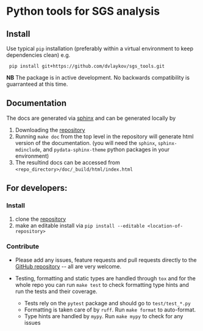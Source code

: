# Python tools for SGS analysis

## Install

  Use typical `pip` installation (preferably within a virtual environment to keep dependencies clean) e.g.

  ``` pip install git+https://github.com/dvlaykov/sgs_tools.git```

**NB** The package is in active development. No backwards compatibility is guarranteed at this time.

## Documentation
The docs are generated via [sphinx](https://www.sphinx-doc.org/en/master/) and can be generated locally by
1. Downloading the [repository](https://github.com/dvlaykov/sgs_tools)
2. Running `make doc` from the top level in the repository will generate html version of the documentation. (you will need the `sphinx`, `sphinx-mdinclude`, and `pydata-sphinx-theme` python packages in your environment)
3. The resultind docs can be accessed from `<repo_directory>/doc/_build/html/index.html`

## For developers:

### Install
  1. clone the [repository](https://github.com/dvlaykov/sgs_tools)
  2. make an editable install via
    ```pip install --editable <location-of-repository>```

### Contribute
  * Please add any issues, feature requests and pull requests directly to the
    [GitHub repository](https://github.com/dvlaykov/sgs_tools) -- all are very welcome.
  * Testing, formatting and static types are handled through `tox` and for the whole repo you can run `make test` to check formatting type hints and run the tests and their coverage.

    * Tests rely on the `pytest` package and should go to `test/test_*.py`
    * Formatting is taken care of by `ruff`. Run `make format` to auto-format.
    * Type hints are handled by `mypy`. Run `make mypy` to check for any issues

